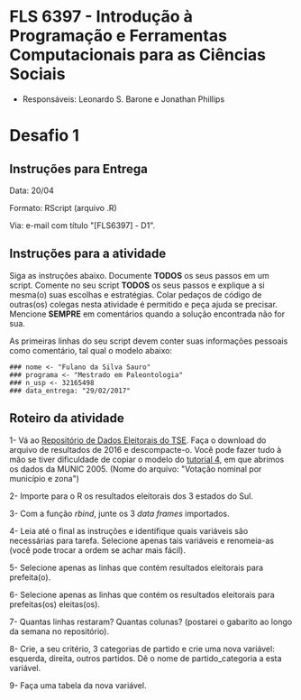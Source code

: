 #  FLS 6397 - Introdução à Programação e Ferramentas Computacionais para as Ciências Sociais

- Responsáveis: Leonardo S. Barone e Jonathan Phillips

# Desafio 1

## Instruções para Entrega

Data: 20/04

Formato: RScript (arquivo .R)

Via: e-mail com título "[FLS6397] - D1".

## Instruções para a atividade

Siga as instruções abaixo. Documente __TODOS__ os seus passos em um script. Comente no seu script __TODOS__ os seus passos e explique a si mesma(o) suas escolhas e estratégias. Colar pedaços de código de outras(os) colegas nesta atividade é permitido e peça ajuda se precisar. Mencione __SEMPRE__ em comentários quando a solução encontrada não for sua.

As primeiras linhas do seu script devem conter suas informações pessoais como comentário, tal qual o modelo abaixo:

```{r}
### nome <- "Fulano da Silva Sauro"
### programa <- "Mestrado em Paleontologia"
### n_usp <- 32165498
### data_entrega: "29/02/2017"
```

## Roteiro da atividade

1- Vá ao [Repositório de Dados Eleitorais do TSE](http://www.tse.jus.br/eleicoes/estatisticas/repositorio-de-dados-eleitorais). Faça o download do arquivo de resultados de 2016 e descompacte-o. Você pode fazer tudo à mão se tiver dificuldade de copiar o modelo do [tutorial 4](https://github.com/leobarone/FLS6397_2018/blob/master/tutorials/tutorial04.Rmd), em que abrimos os dados da MUNIC 2005. (Nome do arquivo: "Votação nominal por município e zona")

2- Importe para o R os resultados eleitorais dos 3 estados do Sul.

3- Com a função _rbind_, junte os 3 _data frames_ importados.

4- Leia até o final as instruções e identifique quais variáveis são necessárias para tarefa. Selecione apenas tais variáveis e renomeia-as (você pode trocar a ordem se achar mais fácil).

5- Selecione apenas as linhas que contém resultados eleitorais para prefeita(o).

6- Selecione apenas as linhas que contém os resultados eleitorais para prefeitas(os) eleitas(os).

7- Quantas linhas restaram? Quantas colunas? (postarei o gabarito ao longo da semana no repositório).

8- Crie, a seu critério, 3 categorias de partido e crie uma nova variável: esquerda, direita, outros partidos. Dê o nome de partido\_categoria a esta variável.

9- Faça uma tabela da nova variável.
